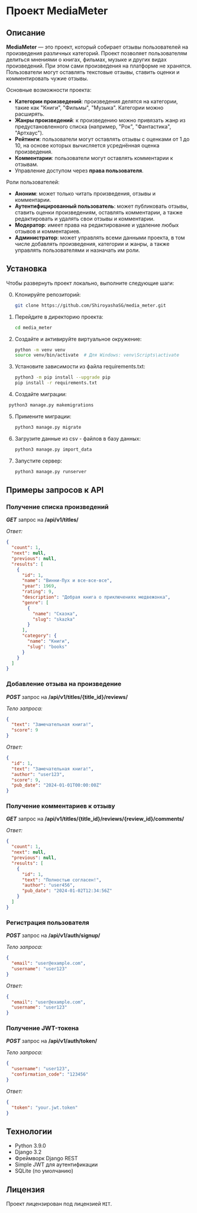 # Проект MediaMeter

## Описание

**MediaMeter** — это проект, который собирает отзывы пользователей на произведения различных категорий. Проект позволяет пользователям делиться мнениями о книгах, фильмах, музыке и других видах произведений. При этом сами произведения на платформе не хранятся. Пользователи могут оставлять текстовые отзывы, ставить оценки и комментировать чужие отзывы.

Основные возможности проекта:
- **Категории произведений**: произведения делятся на категории, такие как "Книги", "Фильмы", "Музыка". Категории можно расширять.
- **Жанры произведений**: к произведению можно привязать жанр из предустановленного списка (например, "Рок", "Фантастика", "Артхаус").
- **Рейтинги**: пользователи могут оставлять отзывы с оценками от 1 до 10, на основе которых вычисляется усреднённая оценка произведения.
- **Комментарии**: пользователи могут оставлять комментарии к отзывам.
- Управление доступом через **права пользователя**.

Роли пользователей:
- **Аноним**: может только читать произведения, отзывы и комментарии.
- **Аутентифицированный пользователь**: может публиковать отзывы, ставить оценки произведениям, оставлять комментарии, а также редактировать и удалять свои отзывы и комментарии.
- **Модератор**: имеет права на редактирование и удаление любых отзывов и комментариев.
- **Администратор**: может управлять всеми данными проекта, в том числе добавлять произведения, категории и жанры, а также управлять пользователями и назначать им роли.

## Установка

Чтобы развернуть проект локально, выполните следующие шаги:

0. Клонируйте репозиторий:
   ```bash
   git clone https://github.com/ShiroyashaSG/media_meter.git
   ```
1. Перейдите в директорию проекта:
   ```bash
   cd media_meter
   ```
2. Cоздайте и активируйте виртуальное окружение:
   ```bash
   python -m venv venv
   source venv/bin/activate  # Для Windows: venv\Scripts\activate
   ```
3. Установите зависимости из файла requirements.txt:
   ```bash
   python3 -m pip install --upgrade pip
   pip install -r requirements.txt
   ```
4. Создайте миграции:
  ```bash
   python3 manage.py makemigrations
   ```
5. Примените миграции:
   ```bash
   python3 manage.py migrate
   ```
6. Загрузите данные из csv - файлов в базу данных:
   ```bash
   python3 manage.py import_data
   ```
7. Запустите сервер:
   ```bash
   python3 manage.py runserver
   ```

## Примеры запросов к API

### Получение списка произведений
***GET*** запрос на **/api/v1/titles/**

_Ответ:_
```json
{
  "count": 1,
  "next": null,
  "previous": null,
  "results": [
    {
      "id": 1,
      "name": "Винни-Пух и все-все-все",
      "year": 1969,
      "rating": 9,
      "description": "Добрая книга о приключениях медвежонка",
      "genre": [
        {
          "name": "Сказка",
          "slug": "skazka"
        }
      ],
      "category": {
        "name": "Книги",
        "slug": "books"
      }
    }
  ]
}
```

### Добавление отзыва на произведение
***POST*** запрос на **/api/v1/titles/{title_id}/reviews/**

_Тело запроса:_
```json
{
  "text": "Замечательная книга!",
  "score": 9
}
```
_Ответ:_
```json
{
  "id": 1,
  "text": "Замечательная книга!",
  "author": "user123",
  "score": 9,
  "pub_date": "2024-01-01T00:00:00Z"
}
```

### Получение комментариев к отзыву
***GET*** запрос на **/api/v1/titles/{title_id}/reviews/{review_id}/comments/**

_Ответ:_
```json
{
  "count": 1,
  "next": null,
  "previous": null,
  "results": [
    {
      "id": 1,
      "text": "Полностью согласен!",
      "author": "user456",
      "pub_date": "2024-01-02T12:34:56Z"
    }
  ]
}
```

### Регистрация пользователя
***POST*** запрос на **/api/v1/auth/signup/**

_Тело запроса:_
```json
{
  "email": "user@example.com",
  "username": "user123"
}
```
_Ответ:_
```json
{
  "email": "user@example.com",
  "username": "user123"
}
```

### Получение JWT-токена
***POST*** запрос на **/api/v1/auth/token/**

_Тело запроса:_
```json
{
  "username": "user123",
  "confirmation_code": "123456"
}
```
_Ответ:_
```json
{
  "token": "your.jwt.token"
}
```

## Технологии
* Python 3.9.0
* Django 3.2
* Фреймворк Django REST
* Simple JWT для аутентификации
* SQLite (по умолчанию)

## Лицензия
Проект лицензирован под лицензией `MIT`.

